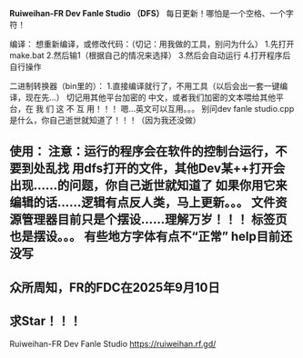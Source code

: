 **Ruiweihan-FR Dev Fanle Studio （DFS）**
每日更新！哪怕是一个空格、一个字符！

编译：
想重新编译，或修改代码：（切记：用我做的工具，别问为什么）
1.先打开make.bat
2.然后输1（根据自己的情况来选择）
3.然后会自动运行
4.打开程序后自行操作

二进制转换器（bin里的）：
1.直接编译就行了，不用工具（以后会出一套一键编译，现在先...）
切记用其他平台加密的 中文，或者我们加密的文本喂给其他平台，在 我 们 这 不 互 用！！！
嗯...英文可以互用。。。
别问dev fanle studio.cpp是什么，你自己逝世就知道了！！！（因为我还没做）


使用：
注意：运行的程序会在软件的控制台运行，不要到处乱找
      用dfs打开的文件，其他Dev某++打开会出现......的问题，你自己逝世就知道了
      如果你用它来编辑的话......逻辑有点反人类，马上更新。。。
      文件资源管理器目前只是个摆设......理解万岁！！！
      标签页也是摆设。。。
      有些地方字体有点不“正常”
      help目前还没写
------------------------------------------------------------------
众所周知，FR的FDC在2025年9月10日
------------------------------------------------------------------
求Star！！！
------------------------------------------------------------------
Ruiweihan-FR Dev Fanle Studio
https://ruiweihan.rf.gd/
